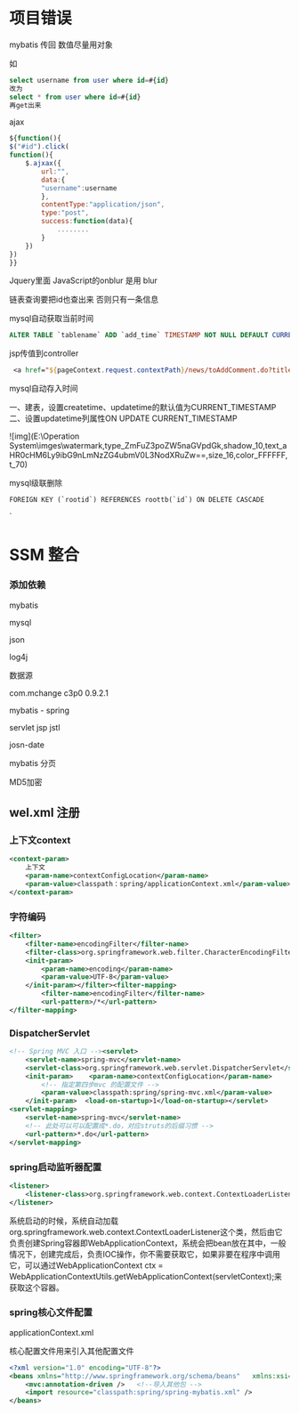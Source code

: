 # 项目错误

mybatis 传回 数值尽量用对象

如

``` sql
select username from user where id=#{id}
改为
select * from user where id=#{id}
再get出来
```

ajax

```javascript
${function(){
$("#id").click(
function(){
	$.ajxax({
        url:"",
        data:{
        "username":username
        },
        contentType:"application/json",
        type:"post",
        success:function(data){
            ........
        }
    })
})
}}
```

Jquery里面 JavaScript的onblur 是用 blur

链表查询要把id也查出来 否则只有一条信息



mysql自动获取当前时间

```sql
ALTER TABLE `tablename` ADD `add_time` TIMESTAMP NOT NULL DEFAULT CURRENT_TIMESTAMP
```



jsp传值到controller

```jsp
 <a href="${pageContext.request.contextPath}/news/toAddComment.do?title=${list.title}&id=${list.id}">评论</a>
```



mysql自动存入时间

一、建表，设置createtime、updatetime的默认值为CURRENT_TIMESTAMP
二、设置updatetime列属性ON UPDATE CURRENT_TIMESTAMP

![img](E:\Operation System\imges\watermark,type_ZmFuZ3poZW5naGVpdGk,shadow_10,text_aHR0cHM6Ly9ibG9nLmNzZG4ubmV0L3NodXRuZw==,size_16,color_FFFFFF,t_70)



mysql级联删除

```mysql
FOREIGN KEY (`rootid`) REFERENCES roottb(`id`) ON DELETE CASCADE
```



` 

# SSM 整合

### 添加依赖

mybatis

mysql

json

log4j

数据源

<groupId>com.mchange</groupId>   c3p0          0.9.2.1

mybatis - spring

servlet jsp jstl

josn-date

mybatis 分页

MD5加密

## wel.xml 注册

### 上下文context

```xml
<context-param> 
    上下文
    <param-name>contextConfigLocation</param-name>
    <param-value>classpath：spring/applicationContext.xml</param-value>
</context-param>
```

### 字符编码

```xml
<filter> 
    <filter-name>encodingFilter</filter-name>
    <filter-class>org.springframework.web.filter.CharacterEncodingFilter</filter-class>
    <init-param>   
        <param-name>encoding</param-name> 
        <param-value>UTF-8</param-value> 
    </init-param></filter><filter-mapping> 
        <filter-name>encodingFilter</filter-name>  
        <url-pattern>/*</url-pattern>
</filter-mapping>
```

### DispatcherServlet

```xml
<!-- Spring MVC 入口 --><servlet>
    <servlet-name>spring-mvc</servlet-name>  
    <servlet-class>org.springframework.web.servlet.DispatcherServlet</servlet-class> 
    <init-param>    <param-name>contextConfigLocation</param-name> 
        <!-- 指定第四步mvc 的配置文件 -->   
        <param-value>classpath:spring/spring-mvc.xml</param-value> 
    </init-param>  <load-on-startup>1</load-on-startup></servlet>
<servlet-mapping>
    <servlet-name>spring-mvc</servlet-name> 
    <!-- 此处可以可以配置成*.do，对应struts的后缀习惯 --> 
    <url-pattern>*.do</url-pattern>
</servlet-mapping>
```

### spring启动监听器配置

```xml
<listener>
    <listener-class>org.springframework.web.context.ContextLoaderListener</listener-class>
</listener>
```

系统启动的时候，系统自动加载org.springframework.web.context.ContextLoaderListener这个类，然后由它负责创建Spring容器即WebApplicationContext，系统会把bean放在其中，一般情况下，创建完成后，负责IOC操作，你不需要获取它，如果非要在程序中调用它，可以通过WebApplicationContext ctx = WebApplicationContextUtils.getWebApplicationContext(servletContext);来获取这个容器。

### spring核心文件配置

applicationContext.xml 

核心配置文件用来引入其他配置文件

```xml
<?xml version="1.0" encoding="UTF-8"?>
<beans xmlns="http://www.springframework.org/schema/beans"   xmlns:xsi="http://www.w3.org/2001/XMLSchema-instance"   xmlns:p="http://www.springframework.org/schema/p"   xmlns:context="http://www.springframework.org/schema/context"   xmlns:mvc="http://www.springframework.org/schema/mvc"   xsi:schemaLocation="http://www.springframework.org/schema/beans                     http://www.springframework.org/schema/beans/spring-beans-4.0.xsd                     http://www.springframework.org/schema/context                     http://www.springframework.org/schema/context/spring-context-4.0.xsd                     http://www.springframework.org/schema/mvc                     http://www.springframework.org/schema/mvc/spring-mvc-4.0.xsd">
    <mvc:annotation-driven />   <!--导入其他包 -->  
    <import resource="classpath:spring/spring-mybatis.xml" />
</beans>
```